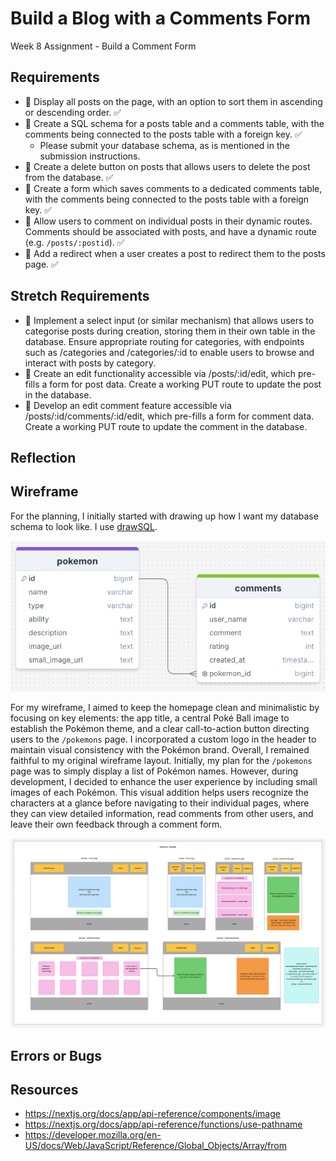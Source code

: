 # Build a Blog with a Comments Form

Week 8 Assignment - Build a Comment Form

## Requirements
- 🎯 Display all posts on the page, with an option to sort them in ascending or descending order. ✅
- 🎯 Create a SQL schema for a posts table and a comments table, with the comments being connected to the posts table with a foreign key. ✅
    - Please submit your database schema, as is mentioned in the submission instructions.
- 🎯 Create a delete button on posts that allows users to delete the post from the database. ✅
- 🎯 Create a form which saves comments to a dedicated comments table, with the comments being connected to the posts table with a foreign key. ✅
- 🎯 Allow users to comment on individual posts in their dynamic routes. Comments should be associated with posts, and have a dynamic route (e.g. ```/posts/:postid```). ✅ 
- 🎯 Add a redirect when a user creates a post to redirect them to the posts page. ✅

## Stretch Requirements
- 🏹 Implement a select input (or similar mechanism) that allows users to categorise posts during creation, storing them in their own table in the database. Ensure appropriate routing for categories, with endpoints such as /categories and /categories/:id to enable users to browse and interact with posts by category.
- 🏹 Create an edit functionality accessible via /posts/:id/edit, which pre-fills a form for post data. Create a working PUT route to update the post in the database.
- 🏹 Develop an edit comment feature accessible via /posts/:id/comments/:id/edit, which pre-fills a form for comment data. Create a working PUT route to update the comment in the database.

## Reflection

## Wireframe
For the planning, I initially started with drawing up how I want my database schema to look like. I use [drawSQL](https://drawsql.app/). 

<div align=center>
<img src="./additional/initial-planning-database-table.png">
</div>

For my wireframe, I aimed to keep the homepage clean and minimalistic by focusing on key elements: the app title, a central Poké Ball image to establish the Pokémon theme, and a clear call-to-action button directing users to the ```/pokemons``` page. I incorporated a custom logo in the header to maintain visual consistency with the Pokémon brand. Overall, I remained faithful to my original wireframe layout. Initially, my plan for the ```/pokemons``` page was to simply display a list of Pokémon names. However, during development, I decided to enhance the user experience by including small images of each Pokémon. This visual addition helps users recognize the characters at a glance before navigating to their individual pages, where they can view detailed information, read comments from other users, and leave their own feedback through a comment form.

<div align=center>
<img src="./additional/wireframe-poketalk.png">
</div>

## Errors or Bugs

## Resources
- https://nextjs.org/docs/app/api-reference/components/image
- https://nextjs.org/docs/app/api-reference/functions/use-pathname
- https://developer.mozilla.org/en-US/docs/Web/JavaScript/Reference/Global_Objects/Array/from 
